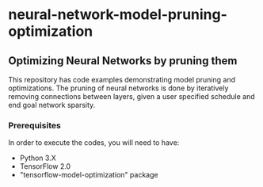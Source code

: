 # neural-network-model-pruning-optimization

## Optimizing Neural Networks by pruning them

This repository has code examples demonstrating model pruning and optimizations.
The pruning of neural networks is done by iteratively removing connections between layers, given a user specified schedule and end goal network sparsity.


### Prerequisites
In order to execute the codes, you will need to have:
* Python 3.X
* TensorFlow 2.0
* "tensorflow-model-optimization" package
